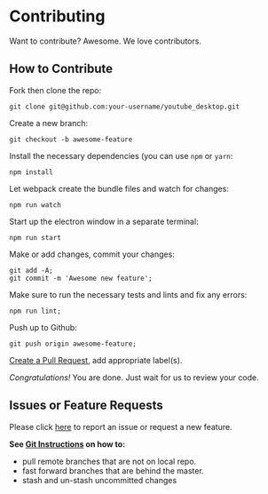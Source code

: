 # Contributing

Want to contribute? Awesome. We love contributors.

## How to Contribute

Fork then clone the repo:

    git clone git@github.com:your-username/youtube_desktop.git

Create a new branch:

    git checkout -b awesome-feature

Install the necessary dependencies (you can use `npm` or `yarn`:

    npm install

Let webpack create the bundle files and watch for changes:

    npm run watch

Start up the electron window in a separate terminal:

    npm run start

Make or add changes, commit your changes:

    git add -A;
    git commit -m 'Awesome new feature';

Make sure to run the necessary tests and lints and fix any errors:

    npm run lint;

Push up to Github:

    git push origin awesome-feature;

[Create a Pull Request][pr], add appropriate label(s).

[pr]: https://www.github.com/davidhu2000/youtube_desktop/compare/

_Congratulations!_ You are done. Just wait for us to review your code.

## Issues or Feature Requests

Please click [here](https://github.com/davidhu2000/youtube_desktop/issues/new) to report an issue or request a new feature.

**See [Git Instructions](docs/git_instructions.md) on how to:**

- pull remote branches that are not on local repo.
- fast forward branches that are behind the master.
- stash and un-stash uncommitted changes
